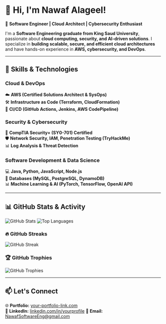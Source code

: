 # 👋 Hi, I'm Nawaf Alageel!

🚀 **Software Engineer | Cloud Architect | Cybersecurity Enthusiast**

I'm a **Software Engineering graduate from King Saud University**, passionate about **cloud computing, security, and AI-driven solutions**. I specialize in **building scalable, secure, and efficient cloud architectures** and have hands-on experience in **AWS, cybersecurity, and DevOps**.

---

## 🔧 **Skills & Technologies**

### **Cloud & DevOps**
☁️ **AWS (Certified Solutions Architect & SysOps)**  
🛠️ **Infrastructure as Code (Terraform, CloudFormation)**  
🔄 **CI/CD (GitHub Actions, Jenkins, AWS CodePipeline)**  

### **Security & Cybersecurity**
🔐 **CompTIA Security+ (SY0-701) Certified**  
🛡️ **Network Security, IAM, Penetration Testing (TryHackMe)**  
📊 **Log Analysis & Threat Detection**  

### **Software Development & Data Science**
💻 **Java, Python, JavaScript, Node.js**  
📂 **Databases (MySQL, PostgreSQL, DynamoDB)**  
📊 **Machine Learning & AI (PyTorch, TensorFlow, OpenAI API)**  

---

## 📊 **GitHub Stats & Activity**
![GitHub Stats](https://github-readme-stats.vercel.app/api?username=YourGitHubUsername&show_icons=true&theme=radical)
![Top Languages](https://github-readme-stats.vercel.app/api/top-langs/?username=YourGitHubUsername&layout=compact&theme=radical)

### **🔥 GitHub Streaks**
![GitHub Streak](https://github-readme-streak-stats.herokuapp.com/?user=YourGitHubUsername&theme=radical)

### **🏆 GitHub Trophies**
![GitHub Trophies](https://github-profile-trophy.vercel.app/?username=YourGitHubUsername&theme=radical&no-frame=true&margin-w=15)

---

## 📫 **Let's Connect**
🌐 **Portfolio:** [your-portfolio-link.com](https://nawafalageel.com)  
💼 **LinkedIn:** [linkedin.com/in/yourprofile]([https://linkedin.com/in/yourprofile](https://www.linkedin.com/in/nawaf-alageel-794462312/))  
📧 **Email:** [NawafSoftwareEng@gmail.com](mailto:NawafSoftwareEng@gmail.com) 
